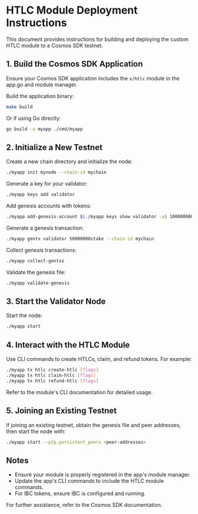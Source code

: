 # HTLC Module Deployment Instructions

This document provides instructions for building and deploying the custom HTLC module to a Cosmos SDK testnet.

## 1. Build the Cosmos SDK Application

Ensure your Cosmos SDK application includes the `x/htlc` module in the app.go and module manager.

Build the application binary:

```bash
make build
```

Or if using Go directly:

```bash
go build -o myapp ./cmd/myapp
```

## 2. Initialize a New Testnet

Create a new chain directory and initialize the node:

```bash
./myapp init mynode --chain-id mychain
```

Generate a key for your validator:

```bash
./myapp keys add validator
```

Add genesis accounts with tokens:

```bash
./myapp add-genesis-account $(./myapp keys show validator -a) 100000000stake
```

Generate a genesis transaction:

```bash
./myapp gentx validator 50000000stake --chain-id mychain
```

Collect genesis transactions:

```bash
./myapp collect-gentxs
```

Validate the genesis file:

```bash
./myapp validate-genesis
```

## 3. Start the Validator Node

Start the node:

```bash
./myapp start
```

## 4. Interact with the HTLC Module

Use CLI commands to create HTLCs, claim, and refund tokens. For example:

```bash
./myapp tx htlc create-htlc [flags]
./myapp tx htlc claim-htlc [flags]
./myapp tx htlc refund-htlc [flags]
```

Refer to the module's CLI documentation for detailed usage.

## 5. Joining an Existing Testnet

If joining an existing testnet, obtain the genesis file and peer addresses, then start the node with:

```bash
./myapp start --p2p.persistent_peers <peer-addresses>
```

## Notes

- Ensure your module is properly registered in the app's module manager.
- Update the app's CLI commands to include the HTLC module commands.
- For IBC tokens, ensure IBC is configured and running.

For further assistance, refer to the Cosmos SDK documentation.
